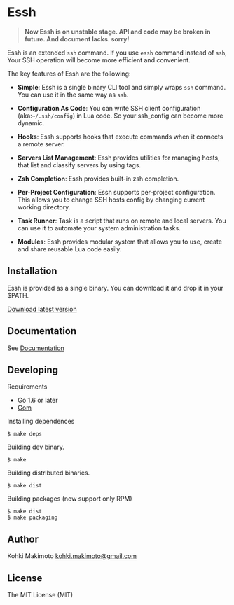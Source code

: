 # Essh

> **Now Essh is on unstable stage. API and code may be broken in future. And document lacks. sorry!**

Essh is an extended `ssh` command. If you use `essh` command instead of `ssh`, Your SSH operation will become more efficient and convenient.

The key features of Essh are the following:

* **Simple**: Essh is a single binary CLI tool and simply wraps `ssh` command. You can use it in the same way as `ssh`.

* **Configuration As Code**: You can write SSH client configuration (aka:`~/.ssh/config`) in Lua code. So your ssh_config can become more dynamic.

* **Hooks**: Essh supports hooks that execute commands when it connects a remote server.

* **Servers List Management**: Essh provides utilities for managing hosts, that list and classify servers by using tags.

* **Zsh Completion**: Essh provides built-in zsh completion.

* **Per-Project Configuration**: Essh supports per-project configuration. This allows you to change SSH hosts config by changing current working directory.

* **Task Runner**: Task is a script that runs on remote and local servers. You can use it to automate your system administration tasks.

* **Modules**: Essh provides modular system that allows you to use, create and share reusable Lua code easily.

## Installation

Essh is provided as a single binary. You can download it and drop it in your $PATH.

[Download latest version](https://github.com/kohkimakimoto/essh/releases/latest)

## Documentation

See [Documentation](./docs/README.md)

## Developing

Requirements

* Go 1.6 or later
* [Gom](https://github.com/mattn/gom)

Installing dependences

```
$ make deps
```

Building dev binary.

```
$ make
```

Building distributed binaries.


```
$ make dist
```

Building packages (now support only RPM)

```
$ make dist
$ make packaging
```

## Author

Kohki Makimoto <kohki.makimoto@gmail.com>

## License

The MIT License (MIT)
